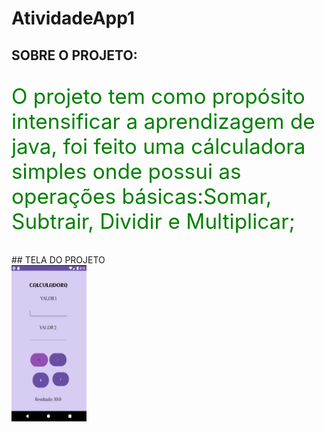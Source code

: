 # AtividadeApp1

## SOBRE O PROJETO:

<p style=" font-size:25pt; color:green;">O projeto tem como propósito intensificar a aprendizagem de java, foi feito uma cálculadora simples onde possui as operações básicas:Somar, Subtrair, Dividir e Multiplicar;</p>
##  TELA DO PROJETO
<div>
  <img align="center" alt="projeto" height="250px" width="120px" src="Capturar2.JPG">
</div>

